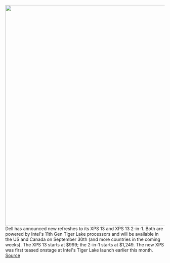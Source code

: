 <img src='https://cdn.vox-cdn.com/thumbor/wiIAQx1BRdHqnIrI_UMvClf2Ass=/0x0:1280x1270/1200x800/filters:focal(538x533:742x737)/cdn.vox-cdn.com/uploads/chorus_image/image/67480788/shutterstock_1017758101_with_xs9300nt_1280x1280.0.jpeg' width='700px' /><br/>
Dell has announced new refreshes to its XPS 13 and XPS 13 2-in-1. Both are powered by Intel's 11th Gen Tiger Lake processors and will be available in the US and Canada on September 30th (and more countries in the coming weeks). The XPS 13 starts at $999; the 2-in-1 starts at $1,249. The new XPS was first teased onstage at Intel's Tiger Lake launch earlier this month.
<a href='https://www.theverge.com/2020/9/28/21456034/dell-xps-13-2in1-2020-features-price-release-date'> Source <a/>